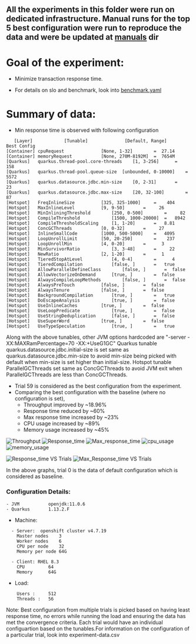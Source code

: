 ## All the experiments in this folder were run on dedicated infrastructure. Manual runs for the top 5 best configuration were run to reproduce the data and were be updated at [manuals](manuals) dir

# Goal of the experiment:
- Minimize transaction response time.

- For details on slo and benchmark, look into [benchmark.yaml](benchmark.yaml)

# Summary of data:
- Min response time is observed with following configuration
```
   [Layer]            [Tunable]              [Default, Range]      Best Config
[Container] cpuRequest				[None, 1-32]		=  27.14
[Container] memoryRequest			[None, 270M-8192M]	=  7654M
[Quarkus]   quarkus.thread-pool.core-threads	[1, 3-256]		=    158
[Quarkus]   quarkus.thread-pool.queue-size	[unbounded, 0-10000]	=   5572
[Quarkus]   quarkus.datasource.jdbc.min-size	[0, 2-31]		=     23
[Quarkus]   quarkus.datasource.jdbc.max-size	[20, 32-100]		=     87
[Hotspot]   FreqInlineSize			[325, 325-1000]		=    404
[Hotspot]   MaxInlineLevel			[9, 9-50]		=     26
[Hotspot]   MinInliningThreshold		[250, 0-500]		=     82
[Hotspot]   CompileThreshold			[1500, 1000-20000]	=   8942
[Hotspot]   CompileThresholdScaling		[1, 1-20]		=   8.81
[Hotspot]   ConcGCThreads			[0, 0-32]		=     27
[Hotspot]   InlineSmallCode			[1000, 500-5000]	=   4095
[Hotspot]   LoopUnrollLimit			[50, 20-250]		=    237
[Hotspot]   LoopUnrollMin			[4, 0-20]		=      3
[Hotspot]   MinSurvivorRatio			[3, 3-48]		=     22
[Hotspot]   NewRatio				[2, 1-20]		=      1
[Hotspot]   TieredStopAtLevel			[4, 0-4]		=      4
[Hotspot]   TieredCompilation			[false, ]		=   true
[Hotspot]   AllowParallelDefineClass		[false, ]		=  false
[Hotspot]   AllowVectorizeOnDemand		[true, ]		=  false
[Hotspot]   AlwaysCompileLoopMethods		[false, ]		=  false
[Hotspot]   AlwaysPreTouch			[false, ]		=  false
[Hotspot]   AlwaysTenure			[false, ]		=  false
[Hotspot]   BackgroundCompilation		[true, ]		=   true
[Hotspot]   DoEscapeAnalysis			[true, ]		=  false
[Hotspot]   UseInlineCaches			[true, ]		=  false
[Hotspot]   UseLoopPredicate			[true, ]		=  false
[Hotspot]   UseStringDeduplication		[false, ]		=  false
[Hotspot]   UseSuperWord			[true, ]		=  false
[Hotspot]   UseTypeSpeculation			[true, ]		=   true

```
Along with the above tunables, other JVM options hardcoded are "-server -XX:MAXRamPercentage=70 -XX:+UseG1GC"
Quarkus tunable quarkus.datasource.jdbc.initial-size is set same as quarkus.datasource.jdbc.min-size to avoid min-size being picked with default when min-size is set higher than initial-size.
Hotspot tunable ParallelGCThreads set same as ConcGCThreads to avoid JVM exit when ParallelGCThreads are less than ConcGCThreads.

- Trial 59 is considered as the best configuration from the experiment.
- Comparing the best configuration with the baseline (where no configuration is set), 
	- Throughput improved by ~18.96% 
	- Response time reduced by ~60%
	- Max response time increased by ~23%
	- CPU usage increased by ~89%
	- Memory usage increased by ~45%

![Throughput](https://user-images.githubusercontent.com/17760990/135136932-4fd12d4e-1660-4bf2-a7fb-ccf1210af1bb.png)
![Response_time](https://user-images.githubusercontent.com/17760990/135136951-d8b1ee87-999f-447b-babf-d0c0ff747695.png)
![Max_response_time](https://user-images.githubusercontent.com/17760990/135136959-d5d2db56-8943-40f5-9a2c-187505212109.png)
![cpu_usage](https://user-images.githubusercontent.com/17760990/135136975-525ea091-bf0a-4aa8-95f1-ca3d56dd5d0d.png)
![memory_usage](https://user-images.githubusercontent.com/17760990/135136986-67981ac5-4ea9-49d9-a3dd-746dd0e08488.png)

![Response_time VS Trials](https://user-images.githubusercontent.com/17760990/139199809-55079879-d371-4d6e-968d-b57fa3ab2e46.png)
![Max_Response_time VS Trials](https://user-images.githubusercontent.com/17760990/139200287-6ba90a8f-9400-4ff5-9396-5912998778e1.png)

In the above graphs, trial 0 is the data of default configuration which is considered as baseline.

### Configuration Details:

```
- JVM			openjdk:11.0.6
- Quarkus		1.13.2.F
```
- Machine: 
```
  - Server:  openshift cluster v4.7.19
    Master nodes	3
    Worker nodes	6
    CPU per node	32
    Memory per node	64G

  - Client: RHEL 8.3
    CPU  		64
    Memory 		64G  
```
- Load: 
```
 	Users :		512
	Threads :	56
```

Note: Best configuration from multiple trials is picked based on having least response time, no errors while running the load and ensuring the data has met the convergence criteria.
Each trial would have an individual configuartion based on the tunables.For information on the configuration of a particular trial, look into experiment-data.csv
